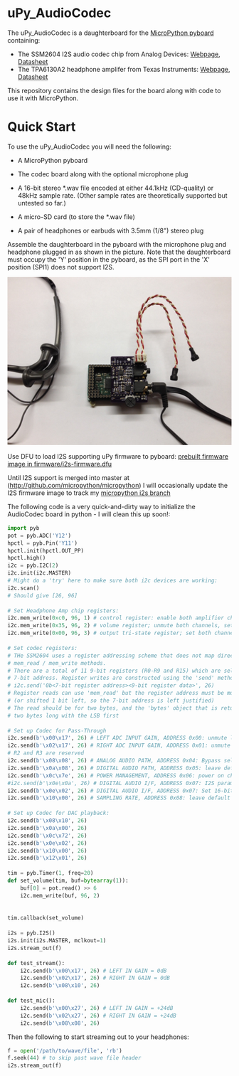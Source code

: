 # uPy_AudioCodec

The uPy_AudioCodec is a daughterboard for the [MicroPython pyboard](http://micropython.org)
containing:
* The SSM2604 I2S audio codec chip from Analog Devices: [Webpage](http://www.analog.com/en/products/audio-video/audio-amplifiers/ssm2604.html), [Datasheet](http://www.analog.com/media/en/technical-documentation/data-sheets/SSM2604.pdf)
* The TPA6130A2 headphone amplifer from Texas Instruments: [Webpage](http://www.ti.com/product/TPA6130A2), [Datasheet](http://www.ti.com/lit/ds/symlink/tpa6130a2.pdf)

This repository contains the design files for the board along with
code to use it with MicroPython.

# Quick Start

To use the uPy_AudioCodec you will need the following:
* A MicroPython pyboard
* The codec board along with the optional microphone plug
* A 16-bit stereo *.wav file encoded at either 44.1kHz (CD-quality) or 48kHz
  sample rate. (Other sample rates are theoretically supported but
  untested so far.)

* A micro-SD card (to store the *.wav file)
* A pair of headphones or earbuds with 3.5mm (1/8") stereo plug

Assemble the daughterboard in the pyboard with the microphone plug and
headphone plugged in as shown in the picture. Note that the
daughterboard must occupy the 'Y' position in the pyboard, as the SPI
port in the 'X' position (SPI1) does not support I2S.

![codec daughterboard in pyboard](/images/codec_board.jpg)


Use DFU to load I2S supporting uPy firmware to pyboard:
[prebuilt firmware image in firmware/i2s-firmware.dfu](firmware/i2s-firmware.dfu)

Until I2S support is merged into master at (http://github.com/micropython/micropython) I will occasionally update the I2S firmware image to track my [micropython i2s branch](https://github.com/blmorris/micropython/tree/i2s)

The following code is a very quick-and-dirty way to initialize the
AudioCodec board in python - I will clean this up soon!:

```Python
import pyb
pot = pyb.ADC('Y12')
hpctl = pyb.Pin('Y11')
hpctl.init(hpctl.OUT_PP)
hpctl.high()
i2c = pyb.I2C(2)
i2c.init(i2c.MASTER)
# Might do a 'try' here to make sure both i2c devices are working:
i2c.scan()
# Should give [26, 96]

# Set Headphone Amp chip registers:
i2c.mem_write(0xc0, 96, 1) # control register: enable both amplifier channels, activate stereo mode
i2c.mem_write(0x35, 96, 2) # volume register; unmute both channels, set gain to ~0dB
i2c.mem_write(0x00, 96, 3) # output tri-state register; set both channels to output mode

# Set codec registers:
# THe SSM2604 uses a register addressing scheme that does not map directly to the uPy
# mem_read / mem_write methods.
# There are a total of 11 9-bit registers (R0-R9 and R15) which are selected using a
# 7-bit address. Register writes are constructed using the 'send' method:
# i2c.send('0b<7-bit register address><9-bit register data>', 26)
# Register reads can use 'mem_read' but the register address must be multiplied by 2
# (or shifted 1 bit left, so the 7-bit address is left justified)
# The read should be for two bytes, and the 'bytes' object that is returned will be
# two bytes long with the LSB first

# Set up Codec for Pass-Through
i2c.send(b'\x00\x17', 26) # LEFT ADC INPUT GAIN, ADDRESS 0x00: unmute left ADC, input gain=0dB
i2c.send(b'\x02\x17', 26) # RIGHT ADC INPUT GAIN, ADDRESS 0x01: unmute right ADC, input gain=0dB
# R2 and R3 are reserved
i2c.send(b'\x08\x08', 26) # ANALOG AUDIO PATH, ADDRESS 0x04: Bypass select, DAC not selected
i2c.send(b'\x0a\x08', 26) # DIGITAL AUDIO PATH, ADDRESS 0x05: leave default, DAC is muted
i2c.send(b'\x0c\x7e', 26) # POWER MANAGEMENT, ADDRESS 0x06: power on chip and line-in
#i2c.send(b'\x0e\x0a', 26) # DIGITAL AUDIO I/F, ADDRESS 0x07: I2S parameters, leave default
i2c.send(b'\x0e\x02', 26) # DIGITAL AUDIO I/F, ADDRESS 0x07: Set 16-bit, I2S mode
i2c.send(b'\x10\x00', 26) # SAMPLING RATE, ADDRESS 0x08: leave default

# Set up Codec for DAC playback:
i2c.send(b'\x08\x10', 26)
i2c.send(b'\x0a\x00', 26)
i2c.send(b'\x0c\x72', 26)
i2c.send(b'\x0e\x02', 26)
i2c.send(b'\x10\x00', 26)
i2c.send(b'\x12\x01', 26)

tim = pyb.Timer(1, freq=20)
def set_volume(tim, buf=bytearray(1)):
    buf[0] = pot.read() >> 6
    i2c.mem_write(buf, 96, 2)
    

tim.callback(set_volume)

i2s = pyb.I2S()
i2s.init(i2s.MASTER, mclkout=1)
i2s.stream_out(f)

def test_stream():
    i2c.send(b'\x00\x17', 26) # LEFT IN GAIN = 0dB
    i2c.send(b'\x02\x17', 26) # RIGHT IN GAIN = 0dB
    i2c.send(b'\x08\x10', 26)

def test_mic():
    i2c.send(b'\x00\x27', 26) # LEFT IN GAIN = +24dB
    i2c.send(b'\x02\x27', 26) # RIGHT IN GAIN = +24dB
    i2c.send(b'\x08\x08', 26)

```

Then the following to start streaming out to your headphones:

```Python
f = open('/path/to/wave/file', 'rb')
f.seek(44) # to skip past wave file header
i2s.stream_out(f)
```
